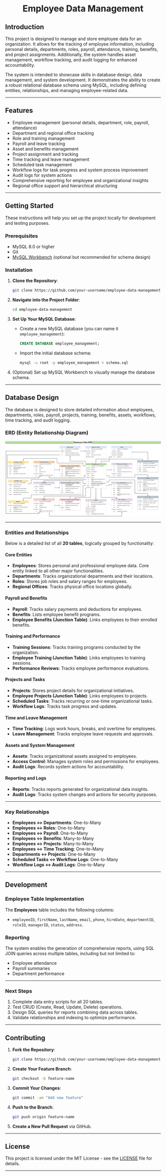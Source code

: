 <div style="text-align: center;">
<h1 style="font-weight: bold;">Employee Data Management</h1>
</div>

## **Introduction**
This project is designed to manage and store employee data for an organization. It allows for the tracking of employee information, including personal details, departments, roles, payroll, attendance, training, benefits, and project assignments. Additionally, the system handles asset management, workflow tracking, and audit logging for enhanced accountability.

The system is intended to showcase skills in database design, data management, and system development. It demonstrates the ability to create a robust relational database schema using MySQL, including defining entities, relationships, and managing employee-related data.

---

## **Features**
- Employee management (personal details, department, role, payroll, attendance)
- Department and regional office tracking
- Role and training management
- Payroll and leave tracking
- Asset and benefits management
- Project assignment and tracking
- Time tracking and leave management
- Scheduled task management
- Workflow logs for task progress and system process improvement
- Audit logs for system actions
- Comprehensive reporting for employee and organizational insights
- Regional office support and hierarchical structuring

---

## **Getting Started**

These instructions will help you set up the project locally for development and testing purposes.

### **Prerequisites**
- MySQL 8.0 or higher
- Git
- [MySQL Workbench](https://dev.mysql.com/downloads/workbench/) (optional but recommended for schema design)

### **Installation**
1. **Clone the Repository**:
   ```bash
   git clone https://github.com/your-username/employee-data-management.git
   ```

2. **Navigate into the Project Folder**:
   ```bash
   cd employee-data-management
   ```

3. **Set Up Your MySQL Database**:
   - Create a new MySQL database (you can name it `employee_management`):
     ```sql
     CREATE DATABASE employee_management;
     ```
   - Import the initial database schema:
     ```bash
     mysql -u root -p employee_management < schema.sql
     ```

4. (Optional) Set up MySQL Workbench to visually manage the database schema.

---

## **Database Design**

The database is designed to store detailed information about employees, departments, roles, payroll, projects, training, benefits, assets, workflows, time tracking, and audit logging.

### **ERD (Entity Relationship Diagram)**
![ERD Diagram](assets/erd/erd-diagram.png)

---

### **Entities and Relationships**

Below is a detailed list of all **20 tables**, logically grouped by functionality:

#### **Core Entities**
- **Employees**: Stores personal and professional employee data. Core entity linked to all other major functionalities.
- **Departments**: Tracks organizational departments and their locations.
- **Roles**: Stores job roles and salary ranges for employees.
- **Regional Offices**: Tracks physical office locations globally.

#### **Payroll and Benefits**
- **Payroll**: Tracks salary payments and deductions for employees.
- **Benefits**: Lists employee benefit programs.
- **Employee Benefits (Junction Table)**: Links employees to their enrolled benefits.

#### **Training and Performance**
- **Training Sessions**: Tracks training programs conducted by the organization.
- **Employee Training (Junction Table)**: Links employees to training sessions.
- **Performance Reviews**: Tracks employee performance evaluations.

#### **Projects and Tasks**
- **Projects**: Stores project details for organizational initiatives.
- **Employee Projects (Junction Table)**: Links employees to projects.
- **Scheduled Tasks**: Tracks recurring or one-time organizational tasks.
- **Workflow Logs**: Tracks task progress and updates.

#### **Time and Leave Management**
- **Time Tracking**: Logs work hours, breaks, and overtime for employees.
- **Leave Management**: Tracks employee leave requests and approvals.

#### **Assets and System Management**
- **Assets**: Tracks organizational assets assigned to employees.
- **Access Control**: Manages system roles and permissions for employees.
- **Audit Logs**: Records system actions for accountability.

#### **Reporting and Logs**
- **Reports**: Tracks reports generated for organizational data insights.
- **Audit Logs**: Tracks system changes and actions for security purposes.

---

### **Key Relationships**

- **Employees ↔ Departments**: One-to-Many
- **Employees ↔ Roles**: One-to-Many
- **Employees ↔ Payroll**: One-to-Many
- **Employees ↔ Benefits**: Many-to-Many
- **Employees ↔ Projects**: Many-to-Many
- **Employees ↔ Time Tracking**: One-to-Many
- **Departments ↔ Projects**: One-to-Many
- **Scheduled Tasks ↔ Workflow Logs**: One-to-Many
- **Workflow Logs ↔ Audit Logs**: One-to-Many

---

## **Development**

### **Employee Table Implementation**
The **Employees** table includes the following columns:
- `employeeID`, `firstName`, `lastName`, `email`, `phone`, `hireDate`, `departmentID`, `roleID`, `managerID`, `status`, `address`.

### **Reporting**
The system enables the generation of comprehensive reports, using SQL JOIN queries across multiple tables, including but not limited to:
- Employee attendance
- Payroll summaries
- Department performance

---

### **Next Steps**
1. Complete data entry scripts for all 20 tables.
2. Test CRUD (Create, Read, Update, Delete) operations.
3. Design SQL queries for reports combining data across tables.
4. Validate relationships and indexing to optimize performance.

---

## **Contributing**

1. **Fork the Repository**:
   ```bash
   git clone https://github.com/your-username/employee-data-management.git
   ```

2. **Create Your Feature Branch**:
   ```bash
   git checkout -b feature-name
   ```

3. **Commit Your Changes**:
   ```bash
   git commit -am "Add new feature"
   ```

4. **Push to the Branch**:
   ```bash
   git push origin feature-name
   ```

5. **Create a New Pull Request** via GitHub.

---

## **License**

This project is licensed under the MIT License - see the [LICENSE](LICENSE) file for details.

---